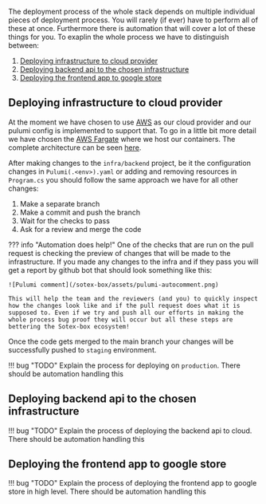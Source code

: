 The deployment process of the whole stack depends on multiple individual pieces of deployment process. You will rarely (if ever) have to perform all of these at once. Furthermore there is automation that will cover a lot of these things for you. To exaplin the whole process we have to distinguish between:

1. [Deploying infrastructure to cloud provider](#deploying-infrastructure-to-cloud-provider)
2. [Deploying backend api to the chosen infrastructure](#deploying-backend-api-to-the-chosen-infrastructure)
3. [Deploying the frontend app to google store](#deploying-the-frontend-app-to-google-store)

## Deploying infrastructure to cloud provider

At the moment we have chosen to use [AWS](https://aws.amazon.com/serverless/) as our cloud provider and our pulumi config is implemented to support that. To go in a little bit more detail we have chosen the [AWS Fargate](https://aws.amazon.com/fargate/?c=ser&sec=srv) where we host our containers. The complete architecture can be seen [here](/introduction/software-arch.html).

After making changes to the `infra/backend` project, be it the configuration changes in `Pulumi(.<env>).yaml` or adding and removing resources in `Program.cs` you should follow the same approach we have for all other changes:

1. Make a separate branch
2. Make a commit and push the branch
3. Wait for the checks to pass
4. Ask for a review and merge the code

??? info "Automation does help!"
    One of the checks that are run on the pull request is checking the preview of changes that will be made to the infrastructure. If you made any changes to the infra and if they pass you will get a report by github bot that should look something like this:

    ![Pulumi comment](/sotex-box/assets/pulumi-autocomment.png)

    This will help the team and the reviewers (and you) to quickly inspect how the changes look like and if the pull request does what it is supposed to. Even if we try and push all our efforts in making the whole process bug proof they will occur but all these steps are bettering the Sotex-box ecosystem!

Once the code gets merged to the main branch your changes will be successfully pushed to `staging` environment.

!!! bug "TODO"
    Explain the process for deploying on `production`. There should be automation handling this

## Deploying backend api to the chosen infrastructure
!!! bug "TODO"
    Explain the process of deploying the backend api to cloud. There should be automation handling this

## Deploying the frontend app to google store
!!! bug "TODO"
    Explain the process of deploying the frontend app to google store in high level. There should be automation handling this
